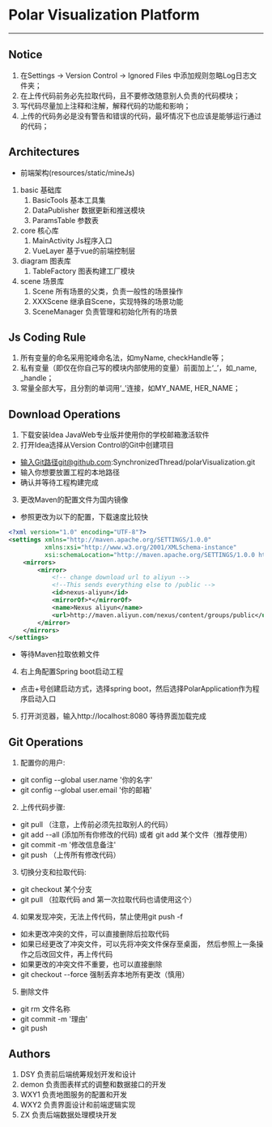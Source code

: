 # Polar Visualization Platform

---

## Notice
1. 在Settings -> Version Control -> Ignored Files 中添加规则忽略Log日志文件夹；
2. 在上传代码前务必先拉取代码，且不要修改随意别人负责的代码模块；
3. 写代码尽量加上注释和注解，解释代码的功能和影响；
4. 上传的代码务必是没有警告和错误的代码，最坏情况下也应该是能够运行通过的代码；

## Architectures
- 前端架构(resources/static/mineJs)
1. basic 基础库
    1. BasicTools 基本工具集
    2. DataPublisher 数据更新和推送模块
    3. ParamsTable 参数表 
2. core 核心库
    1. MainActivity Js程序入口
    2. VueLayer 基于vue的前端控制层
3. diagram 图表库
    1. TableFactory 图表构建工厂模块
4. scene 场景库
    1. Scene 所有场景的父类，负责一般性的场景操作
    2. XXXScene 继承自Scene，实现特殊的场景功能
    3. SceneManager 负责管理和初始化所有的场景

## Js Coding Rule
1. 所有变量的命名采用驼峰命名法，如myName, checkHandle等；
2. 私有变量（即仅在你自己写的模块内部使用的变量）前面加上‘_’，如_name, _handle；
3. 常量全部大写，且分割的单词用‘_’连接，如MY_NAME, HER_NAME；

## Download Operations
1. 下载安装Idea JavaWeb专业版并使用你的学校邮箱激活软件
2. 打开Idea选择从Version Control的Git中创建项目
- 输入Git路径git@github.com:SynchronizedThread/polarVisualization.git
- 输入你想要放置工程的本地路径
- 确认并等待工程构建完成
3. 更改Maven的配置文件为国内镜像
- 参照更改为以下的配置，下载速度比较快
```xml
<?xml version="1.0" encoding="UTF-8"?>
<settings xmlns="http://maven.apache.org/SETTINGS/1.0.0"
          xmlns:xsi="http://www.w3.org/2001/XMLSchema-instance"
          xsi:schemaLocation="http://maven.apache.org/SETTINGS/1.0.0 http://maven.apache.org/xsd/settings-1.0.0.xsd">
    <mirrors>
        <mirror>
            <!-- change download url to aliyun -->
            <!--This sends everything else to /public -->
            <id>nexus-aliyun</id>
            <mirrorOf>*</mirrorOf>
            <name>Nexus aliyun</name>
            <url>http://maven.aliyun.com/nexus/content/groups/public</url>
        </mirror>
    </mirrors>
</settings>
```
- 等待Maven拉取依赖文件
4. 右上角配置Spring boot启动工程
- 点击+号创建启动方式，选择spring boot，然后选择PolarApplication作为程序启动入口
5. 打开浏览器，输入http://localhost:8080 等待界面加载完成

## Git Operations
1. 配置你的用户:
- git config --global user.name '你的名字'
- git config --global user.email '你的邮箱'
2. 上传代码步骤:
- git pull （注意，上传前必须先拉取别人的代码）
- git add --all (添加所有你修改的代码) 或者 git add 某个文件（推荐使用）
- git commit -m '修改信息备注'
- git push （上传所有修改代码）
3. 切换分支和拉取代码:
- git checkout 某个分支
- git pull （拉取代码 and 第一次拉取代码也请使用这个）
4. 如果发现冲突，无法上传代码，禁止使用git push -f
- 如未更改冲突的文件，可以直接删除后拉取代码
- 如果已经更改了冲突文件，可以先将冲突文件保存至桌面，
  然后参照上一条操作之后改回文件，再上传代码
- 如果更改的冲突文件不重要，也可以直接删除
- git checkout --force 强制丢弃本地所有更改（慎用）
5. 删除文件
- git rm 文件名称
- git commit -m '理由'
- git push

## Authors
1. DSY 负责前后端统筹规划开发和设计
2. demon 负责图表样式的调整和数据接口的开发
3. WXY1 负责地图服务的配置和开发
4. WXY2 负责界面设计和前端逻辑实现
5. ZX 负责后端数据处理模块开发